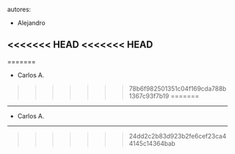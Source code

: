 autores:

- Alejandro

<<<<<<< HEAD
<<<<<<< HEAD
- 
=======
- Carlos A.
>>>>>>> 78b6f982501351c04f169cda788b1367c93f7b19
=======
---------------

- Carlos A.

---------------
>>>>>>> 24dd2c2b83d923b2fe6cef23ca44145c14364bab
